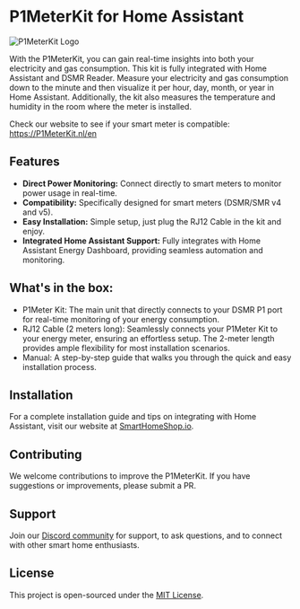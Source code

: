 # P1MeterKit for Home Assistant

![P1MeterKit Logo](images/P1MeterKit-logo.png)

With the P1MeterKit, you can gain real-time insights into both your electricity and gas consumption. This kit is fully integrated with Home Assistant and DSMR Reader. Measure your electricity and gas consumption down to the minute and then visualize it per hour, day, month, or year in Home Assistant. Additionally, the kit also measures the temperature and humidity in the room where the meter is installed.

Check our website to see if your smart meter is compatible: https://P1MeterKit.nl/en

## Features

- **Direct Power Monitoring:** Connect directly to smart meters to monitor power usage in real-time.
- **Compatibility:** Specifically designed for smart meters (DSMR/SMR v4 and v5).
- **Easy Installation:** Simple setup, just plug the RJ12 Cable in the kit and enjoy.
- **Integrated Home Assistant Support:** Fully integrates with Home Assistant Energy Dashboard, providing seamless automation and monitoring.

## What's in the box:

- P1Meter Kit: The main unit that directly connects to your DSMR P1 port for real-time monitoring of your energy consumption.
- RJ12 Cable (2 meters long): Seamlessly connects your P1Meter Kit to your energy meter, ensuring an effortless setup. The 2-meter length provides ample flexibility for most installation scenarios.
- Manual: A step-by-step guide that walks you through the quick and easy installation process.

## Installation

For a complete installation guide and tips on integrating with Home Assistant, visit our website at [SmartHomeShop.io](https://smarthomeshop.io/en).

## Contributing

We welcome contributions to improve the P1MeterKit. If you have suggestions or improvements, please submit a PR.

## Support

Join our [Discord community](https://smarthomeshop.io/discord) for support, to ask questions, and to connect with other smart home enthusiasts.

## License

This project is open-sourced under the [MIT License](LICENSE).
